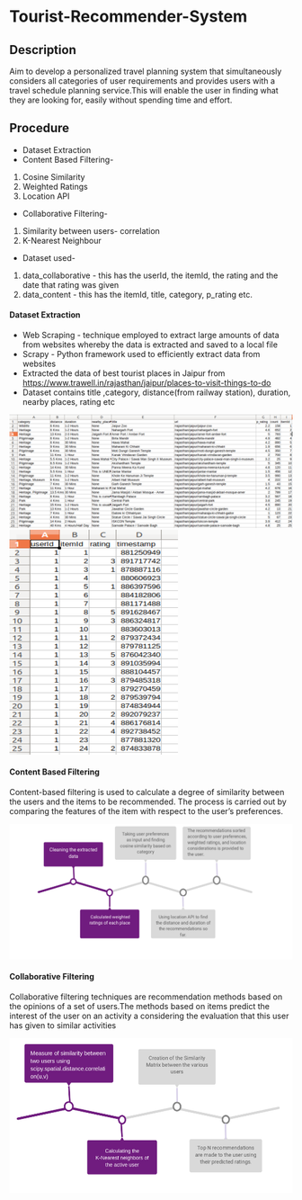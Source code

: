 # Tourist-Recommender-System

## Description
Aim to develop a personalized travel planning system that simultaneously considers all categories of user requirements and provides users with a travel schedule planning service.This will enable the user in finding what they are looking for, easily without spending time and effort.

## Procedure

- Dataset Extraction
- Content Based Filtering-
1. Cosine Similarity
2. Weighted Ratings
3. Location API
- Collaborative Filtering-
1. Similarity between users- correlation
2. K-Nearest Neighbour
- Dataset used-
1. data_collaborative - this has the userId, the itemId, the rating and the date that rating was given
2. data_content - this has the itemId, title, category, p_rating etc.


#### Dataset Extraction
- Web Scraping - technique employed to extract large amounts of data from websites whereby the data is extracted and saved to a local file
- Scrapy - Python framework used to efficiently extract data from websites
- Extracted the data of best tourist places in Jaipur from https://www.trawell.in/rajasthan/jaipur/places-to-visit-things-to-do
- Dataset contains title ,category, distance(from railway station), duration, nearby places, rating etc


<img src="images/img.png" width="600px" >
<img src="images/img1.png" width="300px" height="400px">

#### Content Based Filtering
Content-based filtering is used to calculate a degree of similarity between the users and the items to be recommended. The process is carried out by comparing the features of the item with respect to the user’s preferences. 

<img src="images/img2.png" width="600px" >


#### Collaborative Filtering
Collaborative filtering techniques are recommendation methods based on the opinions of a set of users.The methods based on items predict the interest of the user on an activity a considering the evaluation that this user has given to similar activities

<img src="images/img3.png" width="600px" >



 


